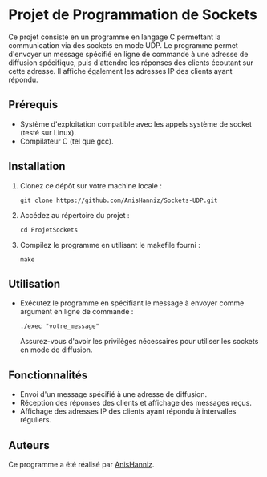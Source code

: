 # Projet de Programmation de Sockets

Ce projet consiste en un programme en langage C permettant la communication via des sockets en mode UDP. Le programme permet d'envoyer un message spécifié en ligne de commande à une adresse de diffusion spécifique, puis d'attendre les réponses des clients écoutant sur cette adresse. Il affiche également les adresses IP des clients ayant répondu.

## Prérequis

- Système d'exploitation compatible avec les appels système de socket (testé sur Linux).
- Compilateur C (tel que gcc).

## Installation

1. Clonez ce dépôt sur votre machine locale :

   ```
   git clone https://github.com/AnisHanniz/Sockets-UDP.git
   ```

2. Accédez au répertoire du projet :

   ```
   cd ProjetSockets
   ```

3. Compilez le programme en utilisant le makefile fourni :

   ```
   make
   ```

## Utilisation

- Exécutez le programme en spécifiant le message à envoyer comme argument en ligne de commande :

   ```
   ./exec "votre_message"
   ```

   Assurez-vous d'avoir les privilèges nécessaires pour utiliser les sockets en mode de diffusion.

## Fonctionnalités

- Envoi d'un message spécifié à une adresse de diffusion.
- Réception des réponses des clients et affichage des messages reçus.
- Affichage des adresses IP des clients ayant répondu à intervalles réguliers.

## Auteurs

Ce programme a été réalisé par [AnisHanniz](https://github.com/AnisHanniz).

